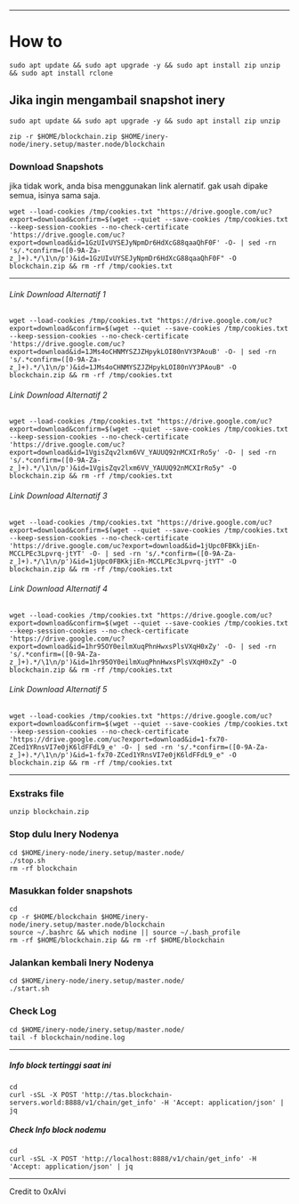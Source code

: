 _______________________________
# How to
```
sudo apt update && sudo apt upgrade -y && sudo apt install zip unzip && sudo apt install rclone
```
## Jika ingin mengambail snapshot inery
```
sudo apt update && sudo apt upgrade -y && sudo apt install zip unzip
```
```
zip -r $HOME/blockchain.zip $HOME/inery-node/inery.setup/master.node/blockchain
```


### Download Snapshots
jika tidak work, anda bisa menggunakan link alernatif. gak usah dipake semua, isinya sama saja.
```
wget --load-cookies /tmp/cookies.txt "https://drive.google.com/uc?export=download&confirm=$(wget --quiet --save-cookies /tmp/cookies.txt --keep-session-cookies --no-check-certificate 'https://drive.google.com/uc?export=download&id=1GzUIvUYSEJyNpmDr6HdXcG88qaaQhF0F' -O- | sed -rn 's/.*confirm=([0-9A-Za-z_]+).*/\1\n/p')&id=1GzUIvUYSEJyNpmDr6HdXcG88qaaQhF0F" -O blockchain.zip && rm -rf /tmp/cookies.txt
```
_______________________________
###### Link Download Alternatif 1
```
wget --load-cookies /tmp/cookies.txt "https://drive.google.com/uc?export=download&confirm=$(wget --quiet --save-cookies /tmp/cookies.txt --keep-session-cookies --no-check-certificate 'https://drive.google.com/uc?export=download&id=1JMs4oCHNMYSZJZHpykLOI80nVY3PAouB' -O- | sed -rn 's/.*confirm=([0-9A-Za-z_]+).*/\1\n/p')&id=1JMs4oCHNMYSZJZHpykLOI80nVY3PAouB" -O blockchain.zip && rm -rf /tmp/cookies.txt
```
###### Link Download Alternatif 2
```
wget --load-cookies /tmp/cookies.txt "https://drive.google.com/uc?export=download&confirm=$(wget --quiet --save-cookies /tmp/cookies.txt --keep-session-cookies --no-check-certificate 'https://drive.google.com/uc?export=download&id=1VgisZqv2lxm6VV_YAUUQ92nMCXIrRo5y' -O- | sed -rn 's/.*confirm=([0-9A-Za-z_]+).*/\1\n/p')&id=1VgisZqv2lxm6VV_YAUUQ92nMCXIrRo5y" -O blockchain.zip && rm -rf /tmp/cookies.txt
```
###### Link Download Alternatif 3

```
wget --load-cookies /tmp/cookies.txt "https://drive.google.com/uc?export=download&confirm=$(wget --quiet --save-cookies /tmp/cookies.txt --keep-session-cookies --no-check-certificate 'https://drive.google.com/uc?export=download&id=1jUpc0FBKkjiEn-MCCLPEc3Lpvrq-jtYT' -O- | sed -rn 's/.*confirm=([0-9A-Za-z_]+).*/\1\n/p')&id=1jUpc0FBKkjiEn-MCCLPEc3Lpvrq-jtYT" -O blockchain.zip && rm -rf /tmp/cookies.txt
```
###### Link Download Alternatif 4

```
wget --load-cookies /tmp/cookies.txt "https://drive.google.com/uc?export=download&confirm=$(wget --quiet --save-cookies /tmp/cookies.txt --keep-session-cookies --no-check-certificate 'https://drive.google.com/uc?export=download&id=1hr95OY0eilmXuqPhnHwxsPlsVXqH0xZy' -O- | sed -rn 's/.*confirm=([0-9A-Za-z_]+).*/\1\n/p')&id=1hr95OY0eilmXuqPhnHwxsPlsVXqH0xZy" -O blockchain.zip && rm -rf /tmp/cookies.txt
```

###### Link Download Alternatif 5

```
wget --load-cookies /tmp/cookies.txt "https://drive.google.com/uc?export=download&confirm=$(wget --quiet --save-cookies /tmp/cookies.txt --keep-session-cookies --no-check-certificate 'https://drive.google.com/uc?export=download&id=1-fx70-ZCed1YRnsVI7e0jK6ldFFdL9_e' -O- | sed -rn 's/.*confirm=([0-9A-Za-z_]+).*/\1\n/p')&id=1-fx70-ZCed1YRnsVI7e0jK6ldFFdL9_e" -O blockchain.zip && rm -rf /tmp/cookies.txt
```
_______________________________
### Exstraks file
```
unzip blockchain.zip
```

### Stop dulu Inery Nodenya
```
cd $HOME/inery-node/inery.setup/master.node/
./stop.sh
rm -rf blockchain
```
### Masukkan folder snapshots
```
cd
cp -r $HOME/blockchain $HOME/inery-node/inery.setup/master.node/blockchain
source ~/.bashrc && which nodine || source ~/.bash_profile
rm -rf $HOME/blockchain.zip && rm -rf $HOME/blockchain
```

### Jalankan kembali Inery Nodenya
```
cd $HOME/inery-node/inery.setup/master.node/
./start.sh
```

### Check Log

```
cd $HOME/inery-node/inery.setup/master.node/
tail -f blockchain/nodine.log
```
_______________________________

##### Info block tertinggi saat ini
```
cd
curl -sSL -X POST 'http://tas.blockchain-servers.world:8888/v1/chain/get_info' -H 'Accept: application/json' | jq
```
##### Check Info block nodemu
```
cd
curl -sSL -X POST 'http://localhost:8888/v1/chain/get_info' -H 'Accept: application/json' | jq
```
_______________________________

Credit to 0xAlvi
